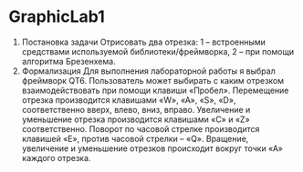 # GraphicLab1
1.	Постановка задачи
Отрисовать два отрезка: 1 – встроенными средствами используемой библиотеки/фреймворка, 2 – при помощи алгоритма Брезенхема.
2.	Формализация 
Для выполнения лабораторной работы я выбрал фреймворк QT6. Пользователь может выбирать с каким отрезком взаимодействовать при помощи клавиши «Пробел».
Перемещение отрезка производится клавишами «W», «A», «S», «D», соответственно вверх, влево, вниз, вправо. 
Увеличение и уменьшение отрезка производится клавишами «C» и «Z» соответственно.
Поворот по часовой стрелке производится клавишей «E», против часовой стрелки – «Q». 
Вращение, увеличение и уменьшение отрезков происходит вокруг точки «А» каждого отрезка.
